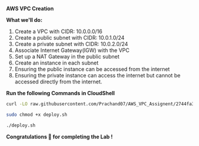 **AWS VPC Creation**

**What we'll do:**
1) Create a VPC with CIDR: 10.0.0.0/16
2) Create a public subnet with CIDR: 10.0.1.0/24
3) Create a private subnet with CIDR: 10.0.2.0/24
4) Associate Internet Gateway(IGW) with the VPC
5) Set up a NAT Gateway in the public subnet
6) Create an instance in each subnet
7) Ensuring the public instance can be accessed from the internet
8) Ensuring the private instance can access the internet but cannot be accessed directly from the internet.

**Run the following Commands in CloudShell**

```bash
curl -LO raw.githubusercontent.com/Prachand07/AWS_VPC_Assignent/2744fa3f967ff70b81ed58b5e1c00958fe6d64f4/deploy.sh

sudo chmod +x deploy.sh

./deploy.sh
```
**Congratulations 🎉 for completing the Lab !**
